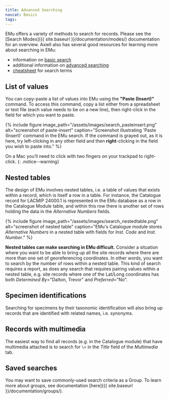 ```yaml
---
title: Advanced Searching
navcat: Basics
tags:
---
```

EMu offers a variety of methods to search for records. Please see the [Search Modes]({{ site.baseurl }}/documentation/modes/) documentation for an overview. Axiell also has several good resources for learning more about searching in EMu:
- information on [basic search](http://help.emu.axiell.com/latest/en/Topics/Common/How%20to%20search.htm)
- additional information on [advanced searching](http://help.emu.axiell.com/latest/en/Topics/Common/Search%20-%20section.htm)
- [cheatsheet](http://help.emu.axiell.com/latest/en/Resources/Downloads/Unicode/EMu_Unicode_Cheatsheet_IE_20170602.pdf) for search terms

## List of values

You can copy-paste a list of values into EMu using the **"Paste (Insert)"** command. To access this command, copy a list either from a spreadsheet or text file (each value needs to be on a new line), then right-click in the field for which you want to paste.

{% include figure image_path="/assets/images/search_pasteinsert.png" alt="screenshot of paste-insert" caption="Screenshot illustrating 'Paste (Insert)' command in the EMu search. If the command is grayed out, as it is here, try left-clicking in any other field and then **right**-clicking in the field you wish to paste into." %}

On a Mac you’ll need to click with two fingers on your trackpad to right-click.
{: .notice--warning}

## Nested tables

The design of EMu involves nested tables, i.e. a table of values that exists within a record, which is itself a row in a table. For instance, the Catalogue record for LACMIP 24000.1 is represented in the EMu database as a row in the Catalogue Module table, and within this row there is another set of rows holding the data in the *Alternative Numbers* fields.

{% include figure image_path="/assets/images/search_nestedtable.png" alt="screenshot of nested table" caption="EMu's Catalogue module stores *Alternative Numbers* in a nested table with fields for *Inst. Code* and *Inst. Number*." %}

**Nested tables can make searching in EMu  difficult.** Consider a situation where you want to be able to bring up all the site records where there are more than one set of georeferencing coordinates. In other words, you want to search by the number of rows within a nested table. This kind of search requires a report, as does any search that requires pairing values within a nested table, e.g. site records where one of the Lat/Long coordinates has both *Determined By*="Dalton, Trevor" and *Preferred*="No".

## Specimen identifications

Searching for specimens by their taxonomic identification will also bring up records that are identified with related names, i.e. synonyms.

## Records with multimedia

The easiest way to find all records (e.g. in the Catalogue module) that have multimedia attached is to search for `\+` in the *Title* field of the *Multimedia* tab.

## Saved searches

You may want to save commonly-used search criteria as a Group. To learn more about groups, see documentation [here]({{ site.baseurl }}/documentation/groups/).

